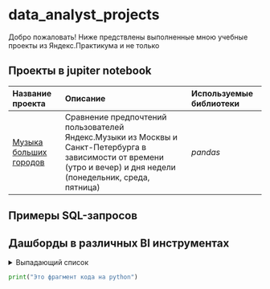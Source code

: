 # data_analyst_projects
Добро пожаловать!
Ниже предствлены выполненные мною учебные проекты из Яндекс.Практикума и не только

## Проекты в jupiter notebook

| Название проекта | Описание | Используемые библиотеки | 
| :---------------------- | :---------------------- | :---------------------- |
| [Музыка больших городов](https://github.com/shikunovip/data_analyst_projects/blob/main/real_estate_analysis/real_estate_analys.ipynb) | Сравнение предпочтений пользователей Яндекс.Музыки из Москвы и Санкт-Петербурга в зависимости от времени (утро и вечер) и дня недели (понедельник, среда, пятница)| *pandas* |

## Примеры SQL-запросов 

## Дашборды в различных BI инструментах

<details><summary>Выпадающий список</summary>

   1. First item must be preceeded with an empty line.
   1. Markdown renders **perfectly**.
   1. Extra item.

</details>



```python
print("Это фрагмент кода на python")
```
